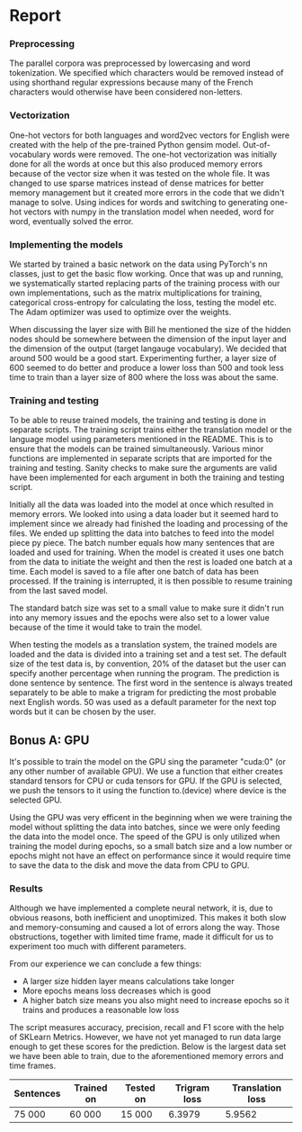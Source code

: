 # Report

### Preprocessing
The parallel corpora was preprocessed by lowercasing and word tokenization. We specified which characters would be removed instead of using shorthand regular expressions because many of the French characters would otherwise have been considered non-letters. 

### Vectorization
One-hot vectors for both languages and word2vec vectors for English were created with the help of the pre-trained Python gensim model. Out-of-vocabulary words were removed. The one-hot vectorization was initially done for all the words at once but this also produced memory errors because of the vector size when it was tested on the whole file. It was changed to use sparse matrices instead of dense matrices for better memory management but it created more errors in the code that we didn't manage to solve. Using indices for words and switching to generating one-hot vectors with numpy in the translation model when needed, word for word, eventually solved the error.

### Implementing the models
We started by trained a basic network on the data using PyTorch's nn classes, just to get the basic flow working. Once that was up and running, we systematically started replacing parts of the training process with our own implementations, such as the matrix multiplications for training, categorical cross-entropy for calculating the loss, testing the model etc. The Adam optimizer was used to optimize over the weights.

When discussing the layer size with Bill he mentioned the size of the hidden nodes should be somewhere between the dimension of the input layer and the dimension of the output (target langauge vocabulary). We decided that around 500 would be a good start. Experimenting further, a layer size of 600 seemed to do better and produce a lower loss than 500 and took less time to train than a layer size of 800 where the loss was about the same. 

### Training and testing
To be able to reuse trained models, the training and testing is done in separate scripts. The training script trains either the translation model or the language model using parameters mentioned in the README. This is to ensure that the models can be trained simultaneously. Various minor functions are implemented in separate scripts that are imported for the training and testing. Sanity checks to make sure the arguments are valid have been implemented for each argument in both the training and testing script. 

Initially all the data was loaded into the model at once which resulted in memory errors. We looked into using a data loader but it seemed hard to implement since we already had finished the loading and processing of the files. We ended up splitting the data into batches to feed into the model piece py piece. The batch number equals how many sentences that are loaded and used for training. When the model is created it uses one batch from the data to initiate the weight and then the rest is loaded one batch at a time. Each model is saved to a file after one batch of data has been processed. If the training is interrupted, it is then possible to resume training from the last saved model.

The standard batch size was set to a small value to make sure it didn't run into any memory issues and the epochs were also set to a lower value because of the time it would take to train the model.

When testing the models as a translation system, the trained models are loaded and the data is divided into a training set and a test set. The default size of the test data is, by convention, 20% of the dataset but the user can specify another percentage when running the program. The prediction is done sentence by sentence. The first word in the sentence is always treated separately to be able to make a trigram for predicting the most probable next English words. 50 was used as a default parameter for the next top words but it can be chosen by the user. 

## Bonus A: GPU
It's possible to train the model on the GPU sing the parameter "cuda:0" (or any other number of available GPU). We use a function that either creates standard tensors for CPU or cuda tensors for GPU. If the GPU is selected, we push the tensors to it using the function to.(device) where device is the selected GPU. 

Using the GPU was very efficent in the beginning when we were training the model without splitting the data into batches, since we were only feeding the data into the model once.
The speed of the GPU is only utilized when training the model during epochs, so a small batch size and a low number or epochs might not have an effect on performance since it would require time to save the data to the disk and move the data from CPU to GPU.

### Results
Although we have implemented a complete neural network, it is, due to obvious reasons, both inefficient and unoptimized. This makes it both slow and memory-consuming and caused a lot of errors along the way. Those obstructions, together with limited time frame, made it difficult for us to experiment too much with different parameters. 

From our experience we can conclude a few things:
* A larger size hidden layer means calculations take longer
* More epochs means loss decreases which is good
* A higher batch size means you also might need to increase epochs so it trains and produces a reasonable low loss

The script measures accuracy, precision, recall and F1 score with the help of SKLearn Metrics. However, we have not yet managed to run data large enough to get these scores for the prediction. Below is the largest data set we have been able to train, due to the aforementioned memory errors and time frames.


| Sentences | Trained on | Tested on | Trigram loss | Translation loss |
|-----------|------------|-----------|--------------|------------------|
| 75 000    | 60 000     | 15 000    | 6.3979       | 5.9562           |

